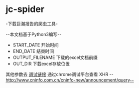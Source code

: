 # jc-spider

-下载巨潮报告的爬虫工具-

--本文档基于Python3编写--

- START_DATE 开始时间
- END_DATE  结束时间
- OUTPUT_FILENAME   下载的excel文档前缀
- OUT_DIR  下载excel存放位置

其他参数去
[调试链接](http://www.cninfo.com.cn/cninfo-new/announcement/show)
通过chrome调试平台查看 XHR
--http://www.cninfo.com.cn/cninfo-new/announcement/query--
